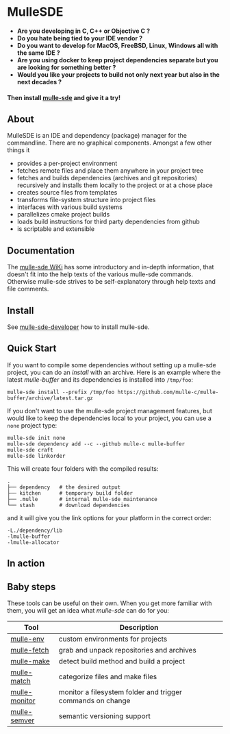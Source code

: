 # MulleSDE

* <b>Are you developing in C, C++ or Objective C ?</b>
* <b>Do you hate being tied to your IDE vendor ?</b>
* <b>Do you want to develop for MacOS, FreeBSD, Linux, Windows all with the same IDE ?</b>
* <b>Are you using docker to keep project dependencies separate but you are looking for something better ?</b>
* <b>Would you like your projects to build not only next year but also in the next decades ?</b>

#### Then install [mulle-sde](//github.com/mulle-sde/mulle-sde) and give it a try! 

## About

MulleSDE is an IDE and dependency (package) manager for the commandline. There are no graphical components.
Amongst a few other things it

* provides a per-project environment
* fetches remote files and place them anywhere in your project tree
* fetches and builds dependencies (archives and git repositories) recursively and installs them locally to the project or at a chose place
* creates source files from templates
* transforms file-system structure into project files
* interfaces with various build systems
* parallelizes cmake project builds
* loads build instructions for third party dependencies from github
* is scriptable and extensible

## Documentation

The [mulle-sde WiKi](//github.com/mulle-sde/mulle-sde/wiki) has some introductory and
in-depth information, that doesn't fit into the help texts of the various mulle-sde commands. 
Otherwise mulle-sde strives to be self-explanatory through help texts and file comments.


## Install

See [mulle-sde-developer](//github.com/mulle-sde/mulle-sde-developer) how
to install mulle-sde.


## Quick Start

If you want to compile some dependencies without setting up a mulle-sde project,
you can do an *install* with an archive. Here is an example where the latest *mulle-buffer*
and its dependencies is installed into `/tmp/foo`:

```
mulle-sde install --prefix /tmp/foo https://github.com/mulle-c/mulle-buffer/archive/latest.tar.gz
```

If you don't want to use the mulle-sde project management features, but would like to
keep the dependencies local to your project, you can use a `none` project type:

```
mulle-sde init none
mulle-sde dependency add --c --github mulle-c mulle-buffer
mulle-sde craft
mulle-sde linkorder
```

This will create four folders with the compiled results:

```
.
├── dependency   # the desired output
├── kitchen      # temporary build folder
├── .mulle       # internal mulle-sde maintenance
└── stash        # download dependencies
```

and it will give you the link options for your platform in the correct order:

```
-L./dependency/lib
-lmulle-buffer
-lmulle-allocator
```

## In action

<script id="asciicast-223917"
        src="https://asciinema.org/a/223917.js"
        async>
</script>


## Baby steps

These tools can be useful on their own. When you get more familiar with them,
you will get an idea what *mulle-sde* can do for you:

Tool                                                  | Description
------------------------------------------------------|-------------------------
[mulle-env](//github.com/mulle-sde/mulle-env)         | custom environments for projects
[mulle-fetch](//github.com/mulle-sde/mulle-fetch)     | grab and unpack repositories and archives
[mulle-make](//github.com/mulle-sde/mulle-make)       | detect build method and build a project
[mulle-match](//github.com/mulle-sde/mulle-match)     | categorize files and make files
[mulle-monitor](//github.com/mulle-sde/mulle-monitor) | monitor a filesystem folder and trigger commands on change
[mulle-semver](//github.com/mulle-sde/mulle-semver)   | semantic versioning support
